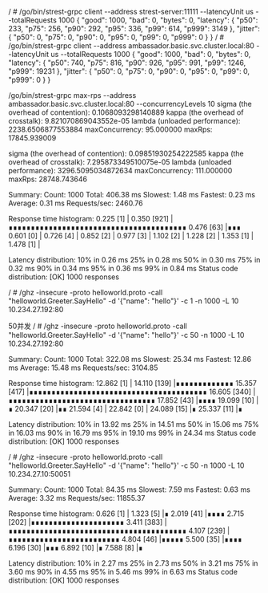 / # /go/bin/strest-grpc client --address strest-server:11111 --latencyUnit us --totalRequests 1000
{
  "good": 1000,
  "bad": 0,
  "bytes": 0,
  "latency": {
    "p50": 233,
    "p75": 256,
    "p90": 292,
    "p95": 336,
    "p99": 614,
    "p999": 3149
  },
  "jitter": {
    "p50": 0,
    "p75": 0,
    "p90": 0,
    "p95": 0,
    "p99": 0,
    "p999": 0
  }
}
/ # /go/bin/strest-grpc client --address ambassador.basic.svc.cluster.local:80 --latencyUnit us --totalRequests 1000
{
  "good": 1000,
  "bad": 0,
  "bytes": 0,
  "latency": {
    "p50": 740,
    "p75": 816,
    "p90": 926,
    "p95": 991,
    "p99": 1246,
    "p999": 19231
  },
  "jitter": {
    "p50": 0,
    "p75": 0,
    "p90": 0,
    "p95": 0,
    "p99": 0,
    "p999": 0
  }
}


/go/bin/strest-grpc max-rps --address ambassador.basic.svc.cluster.local:80 --concurrencyLevels 10
sigma (the overhead of contention):  0.1068093298140889
kappa (the overhead of crosstalk):  9.821070869043552e-05
lambda (unloaded performance):  2238.6506877553884
maxConcurrency: 95.000000
maxRps: 17845.939009


sigma (the overhead of contention):  0.09851930254222585
kappa (the overhead of crosstalk):  7.295873349510075e-05
lambda (unloaded performance):  3296.5095034872634
maxConcurrency: 111.000000
maxRps: 28748.743646


Summary:
  Count:	1000
  Total:	406.38 ms
  Slowest:	1.48 ms
  Fastest:	0.23 ms
  Average:	0.31 ms
  Requests/sec:	2460.76

Response time histogram:
  0.225 [1]	|
  0.350 [921]	|∎∎∎∎∎∎∎∎∎∎∎∎∎∎∎∎∎∎∎∎∎∎∎∎∎∎∎∎∎∎∎∎∎∎∎∎∎∎∎∎
  0.476 [63]	|∎∎∎
  0.601 [0]	|
  0.726 [4]	|
  0.852 [2]	|
  0.977 [3]	|
  1.102 [2]	|
  1.228 [2]	|
  1.353 [1]	|
  1.478 [1]	|

Latency distribution:
  10% in 0.26 ms 
  25% in 0.28 ms 
  50% in 0.30 ms 
  75% in 0.32 ms 
  90% in 0.34 ms 
  95% in 0.36 ms 
  99% in 0.84 ms 
Status code distribution:
  [OK]   1000 responses   


/ # /ghz -insecure -proto helloworld.proto -call "helloworld.Greeter.SayHello" -d '{"name": "hello"}' -c 1 -n 1000 -L 10 10.234.27.192:80

50并发
/ # /ghz -insecure -proto helloworld.proto -call "helloworld.Greeter.SayHello" -d '{"name": "hello"}' -c 50 -n 1000 -L 10 10.234.27.192:80

Summary:
  Count:	1000
  Total:	322.08 ms
  Slowest:	25.34 ms
  Fastest:	12.86 ms
  Average:	15.48 ms
  Requests/sec:	3104.85

Response time histogram:
  12.862 [1]	|
  14.110 [139]	|∎∎∎∎∎∎∎∎∎∎∎∎∎
  15.357 [417]	|∎∎∎∎∎∎∎∎∎∎∎∎∎∎∎∎∎∎∎∎∎∎∎∎∎∎∎∎∎∎∎∎∎∎∎∎∎∎∎∎
  16.605 [340]	|∎∎∎∎∎∎∎∎∎∎∎∎∎∎∎∎∎∎∎∎∎∎∎∎∎∎∎∎∎∎∎∎∎
  17.852 [43]	|∎∎∎∎
  19.099 [10]	|∎
  20.347 [20]	|∎∎
  21.594 [4]	|
  22.842 [0]	|
  24.089 [15]	|∎
  25.337 [11]	|∎

Latency distribution:
  10% in 13.92 ms 
  25% in 14.51 ms 
  50% in 15.06 ms 
  75% in 16.03 ms 
  90% in 16.79 ms 
  95% in 19.10 ms 
  99% in 24.34 ms 
Status code distribution:
  [OK]   1000 responses   



/ # /ghz -insecure -proto helloworld.proto -call "helloworld.Greeter.SayHello" -d '{"name": "hello"}' -c 50 -n 1000 -L 10 10.234.27.10:50051

Summary:
  Count:	1000
  Total:	84.35 ms
  Slowest:	7.59 ms
  Fastest:	0.63 ms
  Average:	3.32 ms
  Requests/sec:	11855.37

Response time histogram:
  0.626 [1]	|
  1.323 [5]	|∎
  2.019 [41]	|∎∎∎∎
  2.715 [202]	|∎∎∎∎∎∎∎∎∎∎∎∎∎∎∎∎∎∎∎∎∎
  3.411 [383]	|∎∎∎∎∎∎∎∎∎∎∎∎∎∎∎∎∎∎∎∎∎∎∎∎∎∎∎∎∎∎∎∎∎∎∎∎∎∎∎∎
  4.107 [239]	|∎∎∎∎∎∎∎∎∎∎∎∎∎∎∎∎∎∎∎∎∎∎∎∎∎
  4.804 [46]	|∎∎∎∎∎
  5.500 [35]	|∎∎∎∎
  6.196 [30]	|∎∎∎
  6.892 [10]	|∎
  7.588 [8]	|∎

Latency distribution:
  10% in 2.27 ms 
  25% in 2.73 ms 
  50% in 3.21 ms 
  75% in 3.60 ms 
  90% in 4.55 ms 
  95% in 5.46 ms 
  99% in 6.63 ms 
Status code distribution:
  [OK]   1000 responses  
